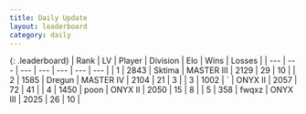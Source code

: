 ```yaml
---
title: Daily Update
layout: leaderboard
category: daily
---
```


{: .leaderboard}
| Rank | LV | Player | Division | Elo | Wins | Losses |
| --- | --- | --- | --- | --- | --- | --- |
| <span data-change="0">1</span> | 2843 | <span title="ID: 353063">Sktima</span> | MASTER III | <span data-change="44">2129</span> | <span data-change="8">29</span> | <span data-change="1">10</span> |
| <span data-change="2">2</span> | 1585 | <span title="ID: 337810">Dregun</span> | MASTER IV | <span data-change="127">2104</span> | <span data-change="15">21</span> | <span data-change="3">3</span> |
| <span data-change="2">3</span> | 1002 | <span title="ID: 224611">´</span> | ONYX II | <span data-change="81">2057</span> | <span data-change="38">72</span> | <span data-change="21">41</span> |
| <span data-change="-2">4</span> | 1450 | <span title="ID: 540690">poon</span> | ONYX II | <span data-change="38">2050</span> | <span data-change="11">15</span> | <span data-change="6">8</span> |
| <span data-change="13">5</span> | 358 | <span title="ID: 742416">fwqxz</span> | ONYX III | <span data-change="125">2025</span> | <span data-change="15">26</span> | <span data-change="3">10</span> |